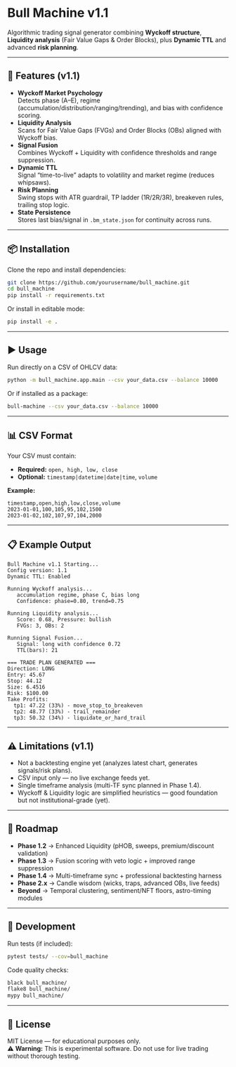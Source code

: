 # Bull Machine v1.1  

Algorithmic trading signal generator combining **Wyckoff structure**, **Liquidity analysis** (Fair Value Gaps & Order Blocks), plus **Dynamic TTL** and advanced **risk planning**.  

---

## 🚀 Features (v1.1)  
- **Wyckoff Market Psychology**  
  Detects phase (A–E), regime (accumulation/distribution/ranging/trending), and bias with confidence scoring.  
- **Liquidity Analysis**  
  Scans for Fair Value Gaps (FVGs) and Order Blocks (OBs) aligned with Wyckoff bias.  
- **Signal Fusion**  
  Combines Wyckoff + Liquidity with confidence thresholds and range suppression.  
- **Dynamic TTL**  
  Signal “time-to-live” adapts to volatility and market regime (reduces whipsaws).  
- **Risk Planning**  
  Swing stops with ATR guardrail, TP ladder (1R/2R/3R), breakeven rules, trailing stop logic.  
- **State Persistence**  
  Stores last bias/signal in `.bm_state.json` for continuity across runs.  

---

## 📦 Installation  

Clone the repo and install dependencies:  
```bash
git clone https://github.com/yourusername/bull_machine.git
cd bull_machine
pip install -r requirements.txt
```

Or install in editable mode:  
```bash
pip install -e .
```

---

## ▶️ Usage  

Run directly on a CSV of OHLCV data:  
```bash
python -m bull_machine.app.main --csv your_data.csv --balance 10000
```

Or if installed as a package:  
```bash
bull-machine --csv your_data.csv --balance 10000
```

---

## 📊 CSV Format  

Your CSV must contain:  
- **Required:** `open, high, low, close`  
- **Optional:** `timestamp|datetime|date|time`, `volume`  

**Example:**  
```csv
timestamp,open,high,low,close,volume
2023-01-01,100,105,95,102,1500
2023-01-02,102,107,97,104,2000
```

---

## 📋 Example Output  

```
Bull Machine v1.1 Starting...
Config version: 1.1
Dynamic TTL: Enabled

Running Wyckoff analysis...
   accumulation regime, phase C, bias long
   Confidence: phase=0.80, trend=0.75

Running Liquidity analysis...
   Score: 0.68, Pressure: bullish
   FVGs: 3, OBs: 2

Running Signal Fusion...
   Signal: long with confidence 0.72
   TTL(bars): 21

=== TRADE PLAN GENERATED ===
Direction: LONG
Entry: 45.67
Stop: 44.12
Size: 6.4516
Risk: $100.00
Take Profits:
  tp1: 47.22 (33%) - move_stop_to_breakeven
  tp2: 48.77 (33%) - trail_remainder
  tp3: 50.32 (34%) - liquidate_or_hard_trail
```

---

## ⚠️ Limitations (v1.1)  
- Not a backtesting engine yet (analyzes latest chart, generates signals/risk plans).  
- CSV input only — no live exchange feeds yet.  
- Single timeframe analysis (multi-TF sync planned in Phase 1.4).  
- Wyckoff & Liquidity logic are simplified heuristics — good foundation but not institutional-grade (yet).  

---

## 🔮 Roadmap  

- **Phase 1.2** → Enhanced Liquidity (pHOB, sweeps, premium/discount validation)  
- **Phase 1.3** → Fusion scoring with veto logic + improved range suppression  
- **Phase 1.4** → Multi-timeframe sync + professional backtesting harness  
- **Phase 2.x** → Candle wisdom (wicks, traps, advanced OBs, live feeds)  
- **Beyond** → Temporal clustering, sentiment/NFT floors, astro-timing modules  

---

## 🧪 Development  

Run tests (if included):  
```bash
pytest tests/ --cov=bull_machine
```

Code quality checks:  
```bash
black bull_machine/
flake8 bull_machine/
mypy bull_machine/
```

---

## 📜 License  

MIT License — for educational purposes only.  
⚠️ **Warning:** This is experimental software. Do not use for live trading without thorough testing.  
